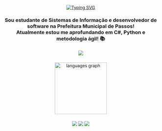 <div align="center">
  
  [![Typing SVG](https://readme-typing-svg.demolab.com?font=Fira+Code&pause=1000&color=FF6E96&center=true&random=false&width=500&lines=Olá+Mundo!🌎;Meu+nome+é+Henrique+Menezes.;Seja+bem-vindo+ao+meu+perfil!+%E2%AD%90%EF%B8%8F)](https://git.io/typing-svg)
  
  ### Sou estudante de Sistemas de Informação e desenvolvedor de software na Prefeitura Municipal de Passos!<br>Atualmente estou me aprofundando em C#, Python e metodologia ágil! 📚

  ###

  <img src="https://skillicons.dev/icons?i=cs,cpp,html,css,js,py,flutter,mysql,github" />

  ###

  <img src="https://github-readme-stats.vercel.app/api/top-langs?username=menezesho&locale=pt-br&hide_title=false&layout=compact&card_width=320&langs_count=6&theme=dracula&hide_border=true" height="170" alt="languages graph"/>
  
</div>

###

<div align="center">
  <a href="https://instagram.com/menezesh.o" target="_blank"><img src="https://img.shields.io/badge/-Instagram-%23E4405F?style=for-the-badge&logo=instagram&logoColor=white" target="_blank"></a>
  <a href="https://www.linkedin.com/in/menezesho" target="_blank"><img src="https://img.shields.io/badge/-LinkedIn-%230077B5?style=for-the-badge&logo=linkedin&logoColor=white" target="_blank"></a>  
  <a href = "mailto:henryyquemenezes@gmail.com" target="_blank"><img src="https://img.shields.io/badge/-Gmail-%23333?style=for-the-badge&logo=gmail&logoColor=white" target="_blank"></a>
</div>
